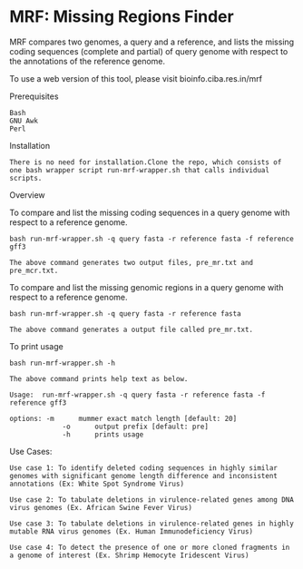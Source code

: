 # MRF: Missing Regions Finder

MRF compares two genomes, a query and a reference, and lists the missing coding sequences (complete and partial) of query genome with respect to the annotations of the reference genome.

To use a web version of this tool, please visit bioinfo.ciba.res.in/mrf

Prerequisites

    Bash
    GNU Awk
    Perl
    
Installation

	There is no need for installation.Clone the repo, which consists of one bash wrapper script run-mrf-wrapper.sh that calls individual scripts.

Overview

To compare and list the missing coding sequences in a query genome with respect to a reference genome.

	bash run-mrf-wrapper.sh -q query fasta -r reference fasta -f reference gff3

	The above command generates two output files, pre_mr.txt and pre_mcr.txt.

To compare and list the missing genomic regions in a query genome with respect to a reference genome.

	bash run-mrf-wrapper.sh -q query fasta -r reference fasta

	The above command generates a output file called pre_mr.txt.

To print usage

	bash run-mrf-wrapper.sh -h

	The above command prints help text as below.

	Usage:  run-mrf-wrapper.sh -q query fasta -r reference fasta -f reference gff3

	options: -m      mummer exact match length [default: 20]
			     -o      output prefix [default: pre]
			     -h      prints usage

Use Cases:

	Use case 1: To identify deleted coding sequences in highly similar genomes with significant genome length difference and inconsistent annotations (Ex: White Spot Syndrome Virus)

	Use case 2: To tabulate deletions in virulence-related genes among DNA virus genomes (Ex. African Swine Fever Virus)

	Use case 3: To tabulate deletions in virulence-related genes in highly mutable RNA virus genomes (Ex. Human Immunodeficiency Virus)

	Use case 4: To detect the presence of one or more cloned fragments in a genome of interest (Ex. Shrimp Hemocyte Iridescent Virus)
